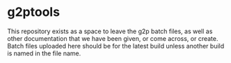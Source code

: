 # g2ptools
This repository exists as a space to leave the g2p batch files, as well as other documentation that we have been given, or come across, or create.
Batch files  uploaded here should be for the latest build unless another build is named in the file name.
